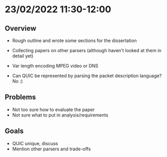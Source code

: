 # 23/02/2022 11:30-12:00

## Overview
- Rough outline and wrote some sections for the dissertation
- Collecting papers on other parsers (although haven't looked at them in detail yet)

- Var length encoding MPEG video or DNS
- Can QUIC be represented by parsing the packet description language? No :)


## Problems
- Not too sure how to evaluate the paper
- Not sure what to put in analysis/requirements

## Goals
- QUIC unique, discuss
- Mention other parsers and trade-offs
